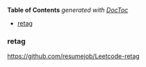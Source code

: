 <!-- START doctoc generated TOC please keep comment here to allow auto update -->
<!-- DON'T EDIT THIS SECTION, INSTEAD RE-RUN doctoc TO UPDATE -->
**Table of Contents**  *generated with [DocToc](https://github.com/thlorenz/doctoc)*

- [retag](#retag)

<!-- END doctoc generated TOC please keep comment here to allow auto update -->

### retag

https://github.com/resumejob/Leetcode-retag

